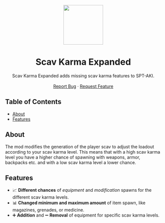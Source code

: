 <p align="center">
  <img src="https://i.imgur.com/uaTrldV.png" width="128"/>
  <h1 align="center">Scav Karma Expanded</h1>
  <p align="center">
    Scav Karma Expanded adds missing scav karma features to SPT-AKI.
    <br />
    <br />
    <a href="https://github.com/SPT-Expanded/Scav-Karma/issues">Report Bug</a>
    ·
    <a href="https://github.com/SPT-Expanded/Scav-Karma/issues">Request Feature</a>
  </p>
</p>

## Table of Contents
- [About](#about)
- [Features](#features)

## About
The mod modifies the generation of the player scav to adjust the loadout according to your scav karma level. This means that with a high scav karma level you have a higher chance of spawning with weapons, armor, backpacks etc. and with a low scav karma level a lower chance.

## Features
* 📈 **Different chances** of _equipment_ and _modification_ spawns for the different scav karma levels.
* 📊 **Changed minimum and maximum amount** of item spawn, like magazines, grenades, or medicine.
* ➕ **Addition** and ➖ **Removal** of equipment for specific scav karma levels.

